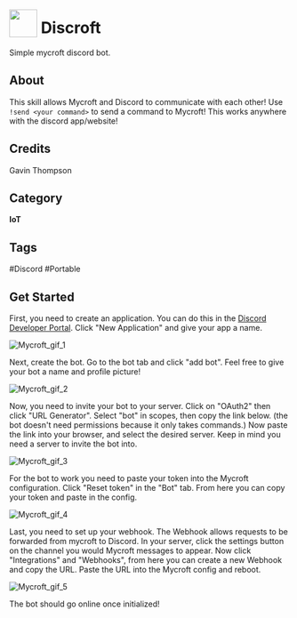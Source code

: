 # <img src="https://raw.githack.com/FortAwesome/Font-Awesome/master/svgs/solid/rss.svg" card_color="#7289da" width="50" height="50" style="vertical-align:bottom"/> Discroft
Simple mycroft discord bot.

## About
This skill allows Mycroft and Discord to communicate with each other! Use `!send <your command>` to send a command to Mycroft! This works anywhere with the discord app/website!

## Credits
Gavin Thompson

## Category
**IoT**

## Tags
#Discord
#Portable

## Get Started

First, you need to create an application. You can do this in the [Discord Developer Portal](https://discord.com/developers/applications). Click "New Application" and give your app a name. 

![Mycroft_gif_1](https://user-images.githubusercontent.com/80983612/173093969-2fa17a71-08dd-4e80-bfbb-192541044637.gif)

Next, create the bot. Go to the bot tab and click "add bot". Feel free to give your bot a name and profile picture!

![Mycroft_gif_2](https://user-images.githubusercontent.com/80983612/173107659-be569159-5fb0-4f81-942a-50d53888ce37.gif)

Now, you need to invite your bot to your server. Click on "OAuth2" then click "URL Generator". Select "bot" in scopes, then copy the link below. (the bot doesn't need permissions because it only takes commands.) Now paste the link into your browser, and select the desired server. Keep in mind you need a server to invite the bot into.

![Mycroft_gif_3](https://user-images.githubusercontent.com/80983612/173152605-382618ab-e057-482f-a7b7-c19cb45ed759.gif)

For the bot to work you need to paste your token into the Mycroft configuration. Click "Reset token" in the "Bot" tab. From here you can copy your token and paste in the config.

![Mycroft_gif_4](https://user-images.githubusercontent.com/80983612/173153515-41870e60-fa8f-4e57-b6fd-795d8b8262d5.gif)

Last, you need to set up your webhook. The Webhook allows requests to be forwarded from mycroft to Discord. 
In your server, click the settings button on the channel you would Mycroft messages to appear. Now click "Integrations" and "Webhooks", from here you can create a new Webhook and copy the URL. Paste the URL into the Mycroft config and reboot. 

![Mycroft_gif_5](https://user-images.githubusercontent.com/80983612/173154814-360c7d0e-1625-4a0d-83d9-eaee49b5a784.gif)

The bot should go online once initialized! 
